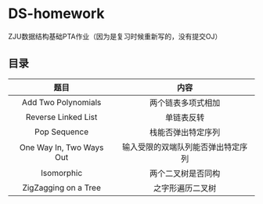 # DS-homework
ZJU数据结构基础PTA作业（因为是复习时候重新写的，没有提交OJ）



## 目录


|           题目           |                内容                |
| :----------------------: | :--------------------------------: |
|   Add Two Polynomials    |         两个链表多项式相加         |
|   Reverse Linked List    |             单链表反转             |
|       Pop Sequence       |         栈能否弹出特定序列         |
| One Way In, Two Ways Out | 输入受限的双端队列能否弹出特定序列 |
|        Isomorphic        |         两个二叉树是否同构         |
|   ZigZagging on a Tree   |          之字形遍历二叉树          |